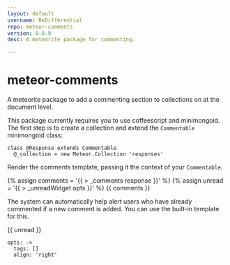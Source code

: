 ```yaml
---
layout: default
username: BeDifferential
repo: meteor-comments
version: 0.0.9
desc: A meteorite package for commenting.

---
```

# meteor-comments

A meteorite package to add a commenting section to collections on at the document level.


This package currently requires you to use coffeescript and minimongoid.  The first step is to create a collection and extend the `Commentable` minimongoid class:

```
class @Response extends Commentable
  @_collection = new Meteor.Collection 'responses'
```


Render the comments template, passing it the context of your `Commentable`.

{% assign comments = '{{ > _comments response }}' %} {% assign unread = '{{ > _unreadWidget opts }}' %}
{{ comments }}


The system can automatically help alert users who have already commented if a new comment is added.  You can use the built-in template for this.

{{ unread }}

```
opts: ->
  tags: []
  align: 'right'
```
